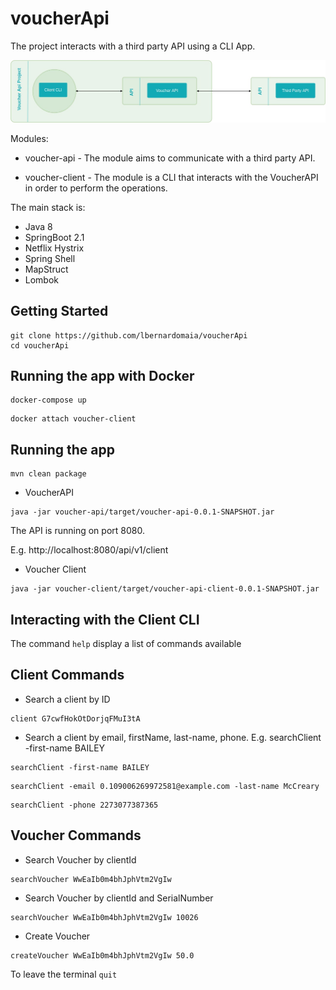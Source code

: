 # voucherApi

The project interacts with a third party API using a CLI App.

![API Design](https://github.com/lbernardomaia/voucherApi/blob/master/api_design.jpg)

Modules:

- voucher-api - The module aims to communicate with a third party API.

- voucher-client - The module is a CLI that interacts with the VoucherAPI in order to perform the operations.

The main stack is:

-   Java 8
-   SpringBoot 2.1
-   Netflix Hystrix
-   Spring Shell
-   MapStruct
-   Lombok

## Getting Started

```
git clone https://github.com/lbernardomaia/voucherApi
cd voucherApi
```

## Running the app with Docker
 
```
docker-compose up
```
```
docker attach voucher-client
```

## Running the app

```
mvn clean package  
```

-   VoucherAPI
```
java -jar voucher-api/target/voucher-api-0.0.1-SNAPSHOT.jar 
```
The API is running on port 8080.

E.g. http://localhost:8080/api/v1/client

-   Voucher Client
```
java -jar voucher-client/target/voucher-api-client-0.0.1-SNAPSHOT.jar 
```


## Interacting with the Client CLI

The command ```help```  display a list of commands available

## Client Commands
-   Search a client by ID
```
client G7cwfHokOtDorjqFMuI3tA
```

-   Search a client by email, firstName, last-name, phone. E.g. searchClient -first-name BAILEY

```
searchClient -first-name BAILEY
```

```
searchClient -email 0.109006269972581@example.com -last-name McCreary 
```

```
searchClient -phone 2273077387365 
```
## Voucher Commands

- Search Voucher by clientId

```
searchVoucher WwEaIb0m4bhJphVtm2VgIw 
```
- Search Voucher by clientId and SerialNumber

```
searchVoucher WwEaIb0m4bhJphVtm2VgIw 10026
```

- Create Voucher

```
createVoucher WwEaIb0m4bhJphVtm2VgIw 50.0
```

To leave the terminal ```quit``` 
